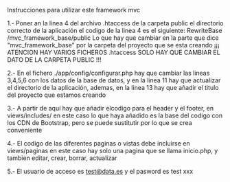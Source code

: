 Instrucciones para utilizar este framework mvc

1.- Poner an la linea 4 del archivo .htaccess de la carpeta public el directorio correcto de la aplicación
el codigo de la linea 4 es el siguiente: RewriteBase /mvc_framework_base/public
Lo que hay que cambiar en la parte que dice "mvc_framework_base" por la 
carpeta del proyecto que se esta creando
¡¡¡ ATENCION HAY VARIOS FICHEROS .htaccess SOLO HAY QUE CAMBIAR EL DATO DE LA CARPETA PUBLIC !!!

2.- En el fichero ./app/config/configurar.php hay que cambiar las lineas 3,4,5,6 con los datos de la base de datos,
y en la linea 11 hay que actualizar el directorio de la aplicación, ademas, en la linea 13 hay que añadir el titulo del
proyecto que estamos creando

3.- A partir de aquí hay que añadir elcodigo para el header y el footer, en views/includes/
en este caso lo que haya añadido es la base del codigo con los CDN de Bootstrap, pero se puede
sustitutir por lo que se crea conveniente

4.- El codigo de las diferentes paginas o vistas debe incluirse en views/paginas en este caso hay solo 
una pagina que se llama inicio.php, y tambien editar, crear, borrar, actualizar

5.- El usuario de acceso es test@data.es y el pasword es test
xxx